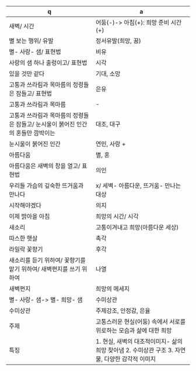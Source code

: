  q  | a
--- | ---
새벽/ 시간		| 어둠(-)-> 아침(+): 희망 준비 시간(+)
별 보는 행위/ 유발		| 정서유발(희망, 꿈)
별- 사랑- 샘/ 표현법		| 비유
사랑의 샘 하나 출렁이고/ 표현법		| 시각
있을 것만 같다		| 기대, 소망
고통과 쓰라림과 목마름의 정령들은 잠들고/ 표현법		| 은유
고통과 쓰라림과 목마름		| -
고통과 쓰라림과 목마름의 정령들은 잠들고/ ​눈시울이 붉어진 인간의 혼들만 깜박이는		| 대조, 대구
눈시울이 붉어진 인간		| 연민, 사랑 +
아름다움		| 별, 혼
아름다움은 새벽의 창을 열고/ 표현법		| 의인
우리들 가슴의 깊숙한 뜨거움과 만나다		|x/ 세벽- 아름다운, 뜨거움- 만나는 대상
시작해야겠다		| 의지
이제 밝아올 아침		| 희망의 시간/ 시각
새소리		| 고통이겨내고 희망(아름다운 세상)
따스한 햇살		| 촉각
라일락 꽃향기		|후각
새소리를 듣기 위하여/ 꽃향기를 맡기 위하여/ 새벽편지를 쓰기 위하여		| 나열
새벽편지		| 희망의 메세지
별- 사랑- 샘-> 별- 희망- 샘		| 수미상관
수미상관		| 주제강조, 안정감, 은율
주제		| 고통스러운 현실(어둠) 속에서 서로를위로하는 모습과 삶에 대한 희망
특징		| 1. 현실, 새벽의 대조적이미지- 삶의 희망 찾아냄 2. 수미상관 구조 3. 자연물, 다양한 감각적 이미지